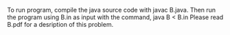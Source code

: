 To run program, compile the java source code with javac B.java. 
Then run the program using B.in as input with the command, 
java B < B.in
Please read B.pdf for a desription of this problem. 
